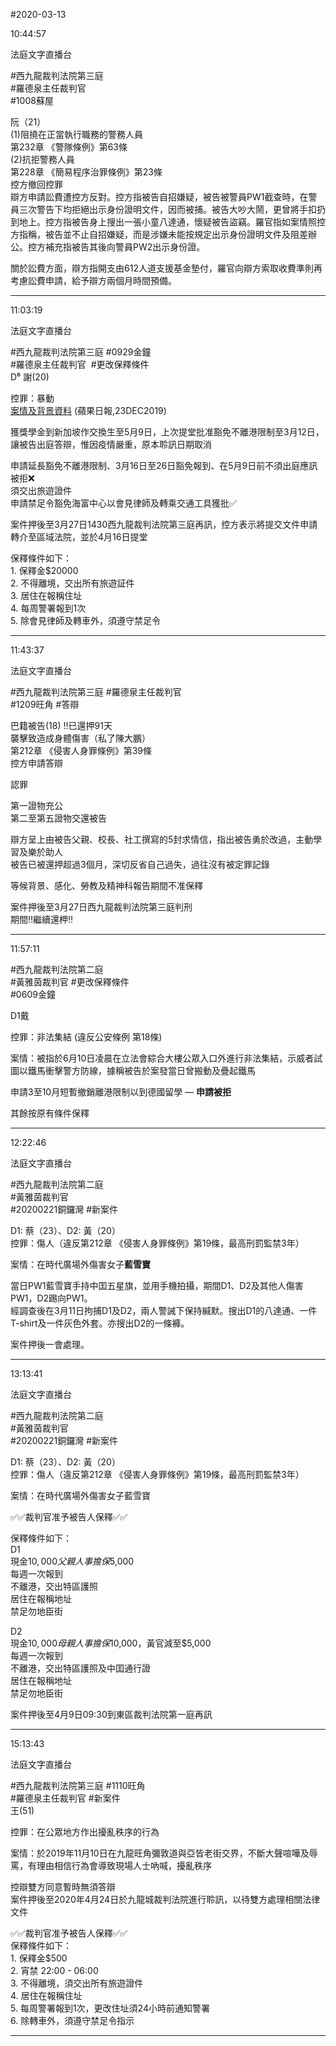 #2020-03-13


10:44:57

法庭文字直播台

\#西九龍裁判法院第三庭  
\#羅德泉主任裁判官  
\#1008蘇屋  
  
阮（21）  
(1)阻撓在正當執行職務的警務人員  
第232章 《警隊條例》第63條  
(2)抗拒警務人員  
第228章 《簡易程序治罪條例》第23條  
控方撤回控罪  
辯方申請訟費遭控方反對。控方指被告自招嫌疑，被告被警員PW1截查時，在警員三次警告下均拒絕出示身份證明文件，因而被捕。被告大吵大鬧，更曾將手扣扔到地上。控方指被告身上搜出一張小童八達通，懷疑被告盜竊。羅官指如案情照控方指稱，被告並不止自招嫌疑，而是涉嫌未能按規定出示身份證明文件及阻差辦公。控方補充指被告其後向警員PW2出示身份證。  
  
關於訟費方面，辯方指開支由612人道支援基金墊付，羅官向辯方索取收費準則再考慮訟費申請，給予辯方兩個月時間預備。

---
      
11:03:19

法庭文字直播台

\#西九龍裁判法院第三庭 \#0929金鐘  
\#羅德泉主任裁判官  \#更改保釋條件  
D⁶ 謝(20)  
  
控罪：暴動  
[案情及背景資料](https://hk.appledaily.com/local/20191223/AVG4A7R4HADXRVOS6PXXQUDGNI/) (蘋果日報,23DEC2019)  
  
獲獎學金到新加坡作交換生至5月9日，上次提堂批准豁免不離港限制至3月12日，讓被告出庭答辯，惟因疫情嚴重，原本聆訊日期取消  
  
申請延長豁免不離港限制、3月16日至26日豁免報到、在5月9日前不須出庭應訊被拒❌  
須交出旅遊證件  
申請禁足令豁免海富中心以會見律師及轉乘交通工具獲批✅  
  
案件押後至3月27日1430西九龍裁判法院第三庭再訊，控方表示將提交文件申請轉介至區域法院，並於4月16日提堂  
  
保釋條件如下：  
1\. 保釋金$20000  
2\. 不得離境，交出所有旅遊証件  
3\. 居住在報稱住址  
4\. 每周警署報到1次  
5\. 除會見律師及轉車外，須遵守禁足令

---
      
11:43:37

法庭文字直播台

\#西九龍裁判法院第三庭 \#羅德泉主任裁判官  
\#1209旺角 \#答辯  
  
巴籍被告(18) ‼️已還押91天  
襲擊致造成身體傷害（私了陳大鵬）  
第212章 《侵害人身罪條例》第39條  
控方申請答辯  
  
認罪  
  
第一證物充公  
第二至第五證物交還被告  
  
辯方呈上由被告父親、校長、社工撰寫的5封求情信，指出被告勇於改過，主動學習及樂於助人  
被告已被還押超過3個月，深切反省自己過失，過往沒有被定罪記錄  
  
等候背景、感化、勞教及精神科報告期間不准保釋  
  
案件押後至3月27日西九龍裁判法院第三庭判刑  
期間‼️繼續還柙‼️

---
      
11:57:11



\#西九龍裁判法院第二庭  
\#黃雅茵裁判官 \#更改保釋條件  
\#0609金鐘  
  
D1戴  
  
控罪：非法集結 (違反公安條例 第18條)  
  
案情：被指於6月10日凌晨在立法會綜合大樓公眾入口外進行非法集結，示威者試圖以鐵馬衝擊警方防線，據稱被告於案發當日曾搬動及疊起鐵馬  
  
申請3至10月短暫撤銷離港限制以到德國留學 — **申請被拒**  
  
其餘按原有條件保釋

---
      
12:22:46

法庭文字直播台

\#西九龍裁判法院第二庭  
\#黃雅茵裁判官  
\#20200221銅鑼灣 \#新案件  
  
D1: 蔡（23）、D2: 黃（20）  
控罪：傷人（違反第212章 《侵害人身罪條例》第19條，最高刑罰監禁3年）  
  
案情：在時代廣場外傷害女子**藍雪寶**  
  
當日PW1藍雪寶手持中囯五星旗，並用手機拍攝，期間D1、D2及其他人傷害PW1，D2踢向PW1。  
經調查後在3月11日拘捕D1及D2，兩人警誡下保持緘默。搜出D1的八達通、一件T-shirt及一件灰色外套。亦搜出D2的一條褲。  
  
案件押後一會處理。

---
      
13:13:41

法庭文字直播台

\#西九龍裁判法院第二庭  
\#黃雅茵裁判官  
\#20200221銅鑼灣 \#新案件  
  
D1: 蔡（23）、D2: 黃（20）  
控罪：傷人（違反第212章 《侵害人身罪條例》第19條，最高刑罰監禁3年）  
  
案情：在時代廣場外傷害女子藍雪寶  
  
✅✅裁判官准予被告人保釋✅✅  
  
保釋條件如下：  
D1  
現金$10,000  
父親人事擔保$5,000  
每週一次報到  
不離港，交出特區護照  
居住在報稱地址  
禁足勿地臣街  
  
D2  
現金$10,000  
母親人事擔保$10,000，黃官減至$5,000  
每週一次報到  
不離港，交出特區護照及中囯通行證  
居住在報稱地址  
禁足勿地臣街  
  
案件押後至4月9日09:30到東區裁判法院第一庭再訊

---
      
15:13:43

法庭文字直播台

\#西九龍裁判法院第三庭 \#1110旺角  
\#羅德泉主任裁判官 \#新案件  
王(51)  
  
控罪：在公眾地方作出擾亂秩序的行為  
  
案情：於2019年11月10日在九龍旺角彌敦道與亞皆老街交界，不斷大聲喧嘩及辱罵，有理由相信行為會導致現場人士吶喊，擾亂秩序  
  
控辯雙方同意暫時無須答辯  
案件押後至2020年4月24日於九龍城裁判法院進行聆訊，以待雙方處理相關法律文件  
  
✅✅裁判官准予被告人保釋✅✅  
保釋條件如下：  
1\. 保釋金$500  
2\. 宵禁 22:00 - 06:00  
3\. 不得離境，須交出所有旅遊證件  
4\. 居住在報稱住址  
5\. 每周警署報到1次，更改住址須24小時前通知警署  
6\. 除轉車外，須遵守禁足令指示

---
      